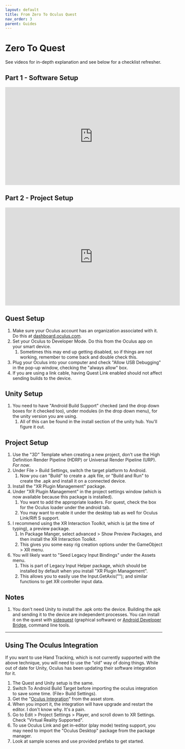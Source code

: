 ```yaml
---
layout: default
title: From Zero To Oculus Quest
nav_order: 3
parent: Guides
---
```

# Zero To Quest 

See videos for in-depth explanation and see below for a checklist refresher.

## Part 1 - Software Setup
<iframe width="560" height="315" src="https://www.youtube.com/embed/aRjNTpM06qc" frameborder="0" allow="accelerometer; autoplay; encrypted-media; gyroscope; picture-in-picture" allowfullscreen></iframe>

## Part 2 - Project Setup
<iframe width="560" height="315" src="https://www.youtube.com/embed/nSeXbIaacmc" frameborder="0" allow="accelerometer; autoplay; encrypted-media; gyroscope; picture-in-picture" allowfullscreen></iframe>

## Quest Setup
1. Make sure your Oculus account has an organization associated with it. Do this at [dashboard.oculus.com](dashboard.oculus.com).
2. Set your Oculus to Developer Mode. Do this from the Oculus app on your smart device.
   1. Sometimes this may end up getting disabled, so if things are not working, remember to come back and double check this.
3. Plug your Oculus into your computer and check "Allow USB Debugging" in the pop-up window, checking the "always allow" box.
4. If you are using a link cable, having Quest Link enabled should not affect sending builds to the device.

## Unity Setup
1. You need to have "Android Build Support" checked (and the drop down boxes for it checked too), under modules (in the drop down menu), for the unity version you are using.
   1. All of this can be found in the install section of the unity hub. You'll figure it out.

## Project Setup
1. Use the "3D" Template when creating a new project, don't use the High Definition Render Pipeline (HDRP) or Universal Render Pipeline (URP). *For now*.
1. Under File > Build Settings, switch the target platform to Android.
   1. Now you can "Build" to create a .apk file, or "Build and Run" to create the .apk and install it on a connected device. 
2. Install the "XR Plugin Management" package. 
3. Under "XR Plugin Management" in the project settings window (which is now available because this package is installed). 
   1. You want to add the appropriate loaders. For quest, check the box for the Oculus loader under the android tab.
   2. You may want to enable it under the desktop tab as well for Oculus Link/Rift S support.
4. I recommend using the XR Interaction Toolkit, which is (at the time of typing), a preview package.
   1. In Package Manger, select advanced > Show Preview Packages, and then install the XR Interaction Toolkit. 
   2. This gives you some easy rig creation options under the GameObject > XR menu.
5. You will likely want to "Seed Legacy Input Bindings" under the Assets menu.
   1. This is part of Legacy Input Helper package, which should be installed by default when you install "XR Plugin Management".
   2. This allows you to easily use the Input.GetAxis(""); and similar functions to get XR controller input data.

## Notes
   1. You don't need Unity to install the .apk onto the device. Building the apk and sending it to the device are independent processes. You can install it on the quest with [sidequest](sidequestvr.com) (graphical software) or [Android Developer Bridge](https://developer.android.com/studio/command-line/adb), command line tools.


---

## Using The Oculus Integration

If you want to use Hand Tracking, which is not currently supported with the above technique, you will need to use the "old" way of doing things. While out of date for Unity, Oculus has been updating their software integration for it.

1. The Quest and Unity setup is the same. 
2. Switch To Android Build Target before importing the oculus integration to save some time. (File> Build Settings).
3. Get the "[Oculus Integration](https://assetstore.unity.com/packages/tools/integration/oculus-integration-82022)" from the asset store. 
4. When you import it, the integration will have upgrade and restart the editor. I don't know why. It's a pain.
5. Go to Edit > Project Settings > Player, and scroll down to XR Settings. Check "Virtual Reality Supported".
6. To use Oculus Link and get in-editor (play mode) testing support, you may need to import the "Oculus Desktop" package from the package manager.
7. Look at sample scenes and use provided prefabs to get started.